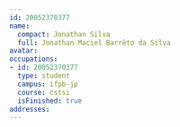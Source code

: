```yaml
---
id: 20052370377
name:
  compact: Jonathan Silva
  full: Jonathan Maciel Barrêto da Silva
avatar:
occupations:
- id: 20052370377
  type: student
  campus: ifpb-jp
  course: cstsi
  isFinished: true
addresses:
---
```

